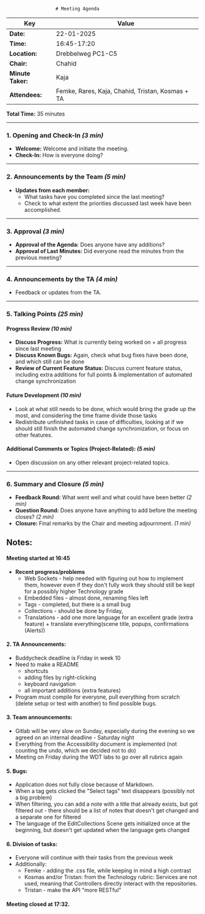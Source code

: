                       # Meeting Agenda

| Key           | Value                                            |
|---------------|--------------------------------------------------|
| **Date:**     | 22-01-2025                                       |
| **Time:**     | 16:45-17:20                                      |
| **Location:** | Drebbelweg PC1-C5                                |
| **Chair:**    | Chahid                                           |
| **Minute Taker:** | Kaja                                             |
| **Attendees:** | Femke, Rares, Kaja, Chahid, Tristan, Kosmas + TA |

**Total Time:** 35 minutes

---

### 1. Opening and Check-In *(3 min)*
- **Welcome:** Welcome and initiate the meeting.
- **Check-In:** How is everyone doing?

---

### 2. Announcements by the Team *(5 min)*
- **Updates from each member:**
    - What tasks have you completed since the last meeting?
    - Check to what extent the priorities discussed last week have been accomplished.

---

### 3. Approval *(3 min)*
- **Approval of the Agenda:** Does anyone have any additions?
- **Approval of Last Minutes:** Did everyone read the minutes from the previous meeting?

---

### 4. Announcements by the TA *(4 min)*
- Feedback or updates from the TA.

---

### 5. Talking Points *(25 min)*
#### **Progress Review** *(10 min)*
- **Discuss Progress:** What is currently being worked on + all progress since last meeting
- **Discuss Known Bugs:** Again, check what bug fixes have been done, and which still can be done
- **Review of Current Feature Status:** Discuss current feature status, including extra additions for full points
  & implementation of automated change synchronization

#### **Future Development** *(10 min)*
- Look at what still needs to be done, which would bring the grade up the most, and considering the time frame divide those tasks
- Redistribute unfinished tasks in case of difficulties, looking at if we should still finish the automated change synchronization, or focus on other features.

#### **Additional Comments or Topics (Project-Related):** *(5 min)*
- Open discussion on any other relevant project-related topics.

---

### 6. Summary and Closure *(5 min)*
- **Feedback Round:** What went well and what could have been better *(2 min)*
- **Question Round:** Does anyone have anything to add before the meeting closes? *(2 min)*
- **Closure:** Final remarks by the Chair and meeting adjournment. *(1 min)*


## Notes:
#### Meeting started at 16:45
- **Recent progress/problems**
  - Web Sockets - help needed with figuring out how to implement them, however even if they don't fully work they should still be kept for a possibly higher Technology grade
  - Embedded files - almost done, renaming files left
  - Tags - completed, but there is a small bug
  - Collections - should be done by Friday, 
  - Translations - add one more language for an excellent grade (extra feature) + translate everything(scene title, popups, confirmations (Alerts))


#### 2. TA Announcements:
- Buddycheck deadline is Friday in week 10
- Need to make a README
  - shortcuts
  - adding files by right-clicking
  - keyboard navigation
  - all important additions (extra features)
- Program must compile for everyone, pull everything from scratch (delete setup or test with another) to find possible bugs.


#### 3. Team announcements:
- Gitlab will be very slow on Sunday, especially during the evening so we agreed on an internal deadline - Saturday night
- Everything from the Accessibility document is implemented (not counting the undo, which we decided not to do)
- Meeting on Friday during the WDT labs to go over all rubrics again


#### 5. Bugs:
- Application does not fully close because of Markdown.
- When a tag gets clicked the "Select tags" text disappears (possibly not a big problem)
- When filtering, you can add a note with a title that already exists, but got filtered out - there should be a list of notes that doesn't get changed and a separate one for filtered
- The language of the EditCollections Scene gets initialized once at the beginning, but doesn't get updated when the language gets changed


#### 6. Division of tasks:
- Everyone will continue with their tasks from the previous week
- Additionally:
  - Femke - adding the .css file, while keeping in mind a high contrast
  - Kosmas and/or Tristan: from the Technology rubric: Services are not used, meaning that Controllers directly interact with the repositories.
  - Tristan - make the API "more RESTful"

#### Meeting closed at 17:32. 